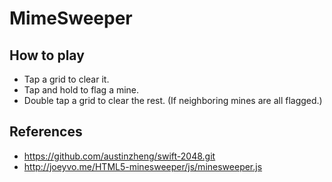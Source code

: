 # MimeSweeper

## How to play

- Tap a grid to clear it.
- Tap and hold to flag a mine.
- Double tap a grid to clear the rest. (If neighboring mines are all flagged.)

## References

- https://github.com/austinzheng/swift-2048.git
- http://joeyvo.me/HTML5-minesweeper/js/minesweeper.js
